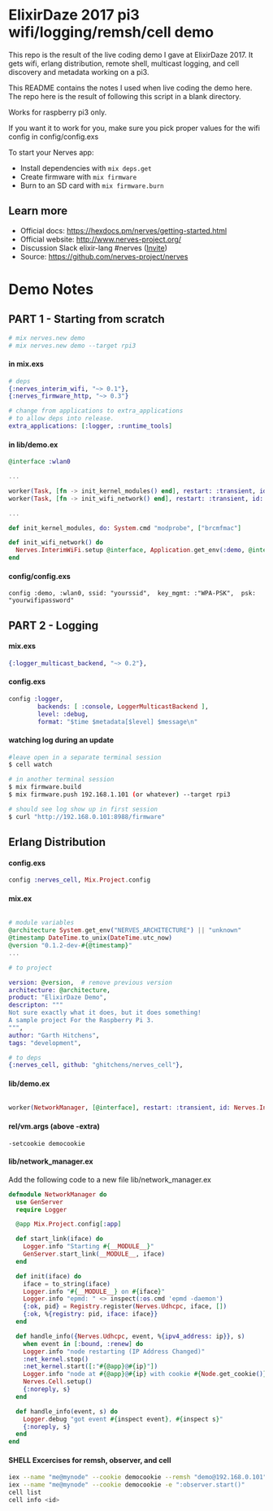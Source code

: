 # ElixirDaze 2017 pi3 wifi/logging/remsh/cell demo

This repo is the result of the live coding demo I gave at ElixirDaze 2017.    It gets wifi, erlang distribution, remote shell, multicast logging, and cell discovery and metadata working on a pi3.

This README contains the notes I used when live coding the demo here.   The repo here is the result of following this script in a blank directory.

Works for raspberry pi3 only.

If you want it to work for you, make sure you pick proper values for the wifi config in config/config.exs

To start your Nerves app:

  * Install dependencies with `mix deps.get`
  * Create firmware with `mix firmware`
  * Burn to an SD card with `mix firmware.burn`

## Learn more

  * Official docs: https://hexdocs.pm/nerves/getting-started.html
  * Official website: http://www.nerves-project.org/
  * Discussion Slack elixir-lang #nerves ([Invite](https://elixir-slackin.herokuapp.com/))
  * Source: https://github.com/nerves-project/nerves

# Demo Notes

## PART 1 - Starting from scratch

```bash
# mix nerves.new demo
# mix nerves.new demo --target rpi3
```

#### in mix.exs
```elixir
# deps
{:nerves_interim_wifi, "~> 0.1"},
{:nerves_firmware_http, "~> 0.3"}

# change from applications to extra_applications
# to allow deps into release.
extra_applications: [:logger, :runtime_tools]
```
#### in lib/demo.ex
```elixir
@interface :wlan0

...

worker(Task, [fn -> init_kernel_modules() end], restart: :transient, id: Nerves.Init.KernelModules),
worker(Task, [fn -> init_wifi_network() end], restart: :transient, id: Nerves.Init.WifiNetwork),

...

def init_kernel_modules, do: System.cmd "modprobe", ["brcmfmac"]

def init_wifi_network() do
  Nerves.InterimWiFi.setup @interface, Application.get_env(:demo, @interface)
end
```

#### config/config.exs
```
config :demo, :wlan0, ssid: "yourssid",  key_mgmt: :"WPA-PSK",  psk: "yourwifipassword"
```
## PART 2 - Logging

#### mix.exs
```elixir
{:logger_multicast_backend, "~> 0.2"},
```

#### config.exs
```elixir
config :logger,
        backends: [ :console, LoggerMulticastBackend ],
        level: :debug,
        format: "$time $metadata[$level] $message\n"
```

#### watching log during an update

```bash
#leave open in a separate terminal session
$ cell watch

# in another terminal session
$ mix firmware.build
$ mix firmware.push 192.168.1.101 (or whatever) --target rpi3

# should see log show up in first session
$ curl "http://192.168.0.101:8988/firmware"
```

## Erlang Distribution

#### config.exs

```elixir
config :nerves_cell, Mix.Project.config
```

#### mix.ex

```elixir

# module variables
@architecture System.get_env("NERVES_ARCHITECTURE") || "unknown"
@timestamp DateTime.to_unix(DateTime.utc_now)
@version "0.1.2-dev-#{@timestamp}"
...

# to project

version: @version,  # remove previous version
architecture: @architecture,
product: "ElixirDaze Demo",
descripton: """
Not sure exactly what it does, but it does something!
A sample project For the Raspberry Pi 3.
""",
author: "Garth Hitchens",
tags: "development",

# to deps
{:nerves_cell, github: "ghitchens/nerves_cell"},
```
#### lib/demo.ex
```elixir

worker(NetworkManager, [@interface], restart: :transient, id: Nerves.Init.NetworkManager),
```

#### rel/vm.args (above -extra)
```
-setcookie democookie
```
#### lib/network_manager.ex

Add the following code to a new file lib/network_manager.ex

```elixir
defmodule NetworkManager do
  use GenServer
  require Logger

  @app Mix.Project.config[:app]

  def start_link(iface) do
    Logger.info "Starting #{__MODULE__}"
    GenServer.start_link(__MODULE__, iface)
  end

  def init(iface) do
    iface = to_string(iface)
    Logger.info "#{__MODULE__} on #{iface}"
    Logger.info "epmd: " <> inspect(:os.cmd 'epmd -daemon')
    {:ok, pid} = Registry.register(Nerves.Udhcpc, iface, [])
    {:ok, %{registry: pid, iface: iface}}
  end

  def handle_info({Nerves.Udhcpc, event, %{ipv4_address: ip}}, s)
    when event in [:bound, :renew] do
    Logger.info "node restarting (IP Address Changed)"
    :net_kernel.stop()
    :net_kernel.start([:"#{@app}@#{ip}"])
    Logger.info "node at #{@app}@#{ip} with cookie #{Node.get_cookie()}"
    Nerves.Cell.setup()
    {:noreply, s}
  end

  def handle_info(event, s) do
    Logger.debug "got event #{inspect event}, #{inspect s}"
    {:noreply, s}
  end
end
```

#### SHELL Excercises for remsh, observer, and cell

```bash
iex --name "me@mynode" --cookie democookie --remsh "demo@192.168.0.101"
iex --name "me@mynode" --cookie democookie -e ":observer.start()"
cell list
cell info <id>
```
